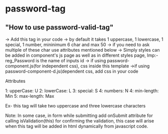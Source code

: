 # password-tag

  ## "How to use password-valid-tag"

-> Add this tag in your code
-> by default it takes 1 uppercase, 1 lowercase, 1 special,
1 number, mininimum 6 char and max 50 
-> if you need to ask multiple of these char use attributes mentioned below
-> Simply styles can be added in component's js page as well as in different styles page, Imp:- reg_Password is the name of inputs id 
  -> if using password-component.js(for independent css), css inside this template
  ->if using password-component-d.js(dependent css, add css in your code 

Attributes

1: upperCase: U
2: lowerCase: L
3: special: S
4: numbers: N
4: min-length: Min
5: max-length: Max

Ex-  <password-valid-tag U="2" L="3"> </password-valid-tag>
this tag will take two uppercase and three lowercase characters

Note: In some case, in form while submitting  add onSubmit attribute for calling isValidation(this) for 
confirming the validation, this case will arise when this tag will be added in html dynamically from javascript code.

